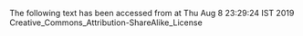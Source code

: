 The following text has been accessed from at Thu Aug 8 23:29:24 IST 2019
Creative_Commons_Attribution-ShareAlike_License
